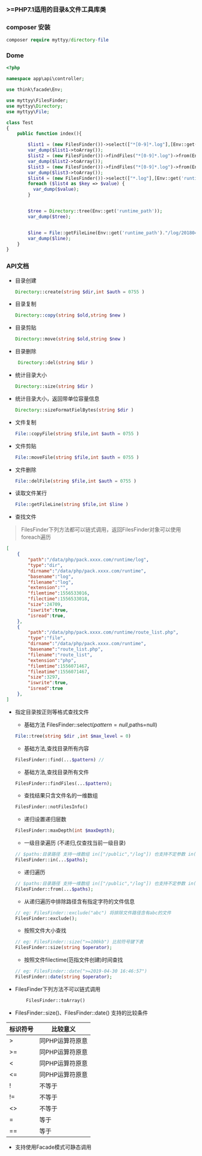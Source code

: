 
### >=PHP7.1适用的目录&文件工具库类


### composer 安装

```php
composer require myttyy/directory-file
```

### Dome

```php
<?php

namespace app\api\controller;

use think\facade\Env;

use myttyy\FilesFinder;
use myttyy\Directory;
use myttyy\File;

class Test
{
    public function index(){

        $list1 = (new FilesFinder())->select(["*[0-9]*.log"],[Env::get('runtime_path')])->select();
        var_dump($list1->toArray());
        $list2 = (new FilesFinder())->findFiles("*[0-9]*.log")->from(Env::get('runtime_path'))->date(">=2019-04-29 18:07:19");
        var_dump($list2->toArray());
        $list3 = (new FilesFinder())->findFiles("*[0-9]*.log")->from(Env::get('runtime_path'))->size('>2Mb');
        var_dump($list3->toArray());
        $list4 = (new FilesFinder())->select(["*.log"],[Env::get('runtime_path')])->exclude("cli.log");
        foreach ($list4 as $key => $value) {
          var_dump($value);
        }


        $tree = Directory::tree(Env::get('runtime_path'));
        var_dump($tree);


        $line = File::getFileLine(Env::get('runtime_path')."/log/201804/30.log",0);
        var_dump($line);
    }
}
```

### API文档

- 目录创建 

    ```php
    Directory::create(string $dir,int $auth = 0755 )
    ```

- 目录复制 

    ```php
    Directory::copy(string $old,string $new )
    ```
    
- 目录剪贴 

    ```php
    Directory::move(string $old,string $new )
    ```
    
- 目录删除

    ```php
     Directory::del(string $dir )
    ```
    
- 统计目录大小 

    ```php
    Directory::size(string $dir )
    ```
    
- 统计目录大小，返回带单位容量信息 

    ```php
    Directory::sizeFormatFielBytes(string $dir )
    ```

- 文件复制 

    ```php
    File::copyFile(string $file,int $auth = 0755 )
    ```
    
- 文件剪贴 

    ```php
    File::moveFile(string $file,int $auth = 0755 )
    ```
    
- 文件删除 

    ```php
    File::delFile(string $file,int $auth = 0755 )
    ```
    
- 读取文件某行 

    ```php
    File::getFileLine(string $file,int $line )
    ```

- 查找文件

> FilesFinder下列方法都可以链式调用，返回FilesFinder对象可以使用 foreach遍历

```json
[
    {
        "path":"/data/php/pack.xxxx.com/runtime/log",
        "type":"dir",
        "dirname":"/data/php/pack.xxxx.com/runtime",
        "basename":"log",
        "filename":"log",
        "extension":"",
        "filemtime":1556533016,
        "filectime":1556533018,
        "size":24709,
        "iswrite":true,
        "isread":true,
    },
    {
        "path":"/data/php/pack.xxxx.com/runtime/route_list.php",
        "type":"file",
        "dirname":"/data/php/pack.xxxx.com/runtime",
        "basename":"route_list.php",
        "filename":"route_list",
        "extension":"php",
        "filemtime":1556071467,
        "fileatime":1556071467,
        "size":3297,
        "iswrite":true,
        "isread":true
    },
]
```

- 指定目录按正则等格式查找文件 

    - 基础方法 FilesFinder::select($pattern=null,$paths=null)

    ```php
    File::tree(string $dir ,int $max_level = 0)
    ```

    - 基础方法,查找目录所有内容

    ```php
    FilesFinder::find(...$pattern) //
    ```

    - 基础方法,查找目录所有文件

    ```php
    FilesFinder::findFiles(...$pattern);
    ```

    - 查找结果只含文件名的一维数组  

    ```php
    FilesFinder::notFilesInfo()
    ```

    - 递归设置递归层数 
        
    ```php
    FilesFinder::maxDepth(int $maxDepth);
    ```

    - 一级目录遍历 (不递归,仅查找当前一级目录)
        
    ```php
    // $paths:目录路径 支持一维数组 in(["/public","/log"]) 也支持不定参数 in("/public","/log");
    FilesFinder::in(...$paths);
    ```

    - 递归遍历

    ```php
    // $paths:目录路径 支持一维数组 in(["/public","/log"]) 也支持不定参数 in("/public","/log");
    FilesFinder::from(...$paths);
    ```

    - 从递归遍历中排除路径含有指定字符的文件信息 

    ```php
    // eg: FilesFinder::exclude("abc") 将排除文件路径含有abc的文件
    FilesFinder::exclude();

    ```

    - 按照文件大小查找 

    ```php
    // eg: FilesFinder::size(">=100kb") 比较符号键下表
    FilesFinder::size(string $operator); 
    ```

    - 按照文件filectime(范指文件创建)时间查找

    ```php
    // eg: FilesFinder::date(">=2019-04-30 16:46:57")
    FilesFinder::date(string $operator);
    ```

- FilesFinder下列方法不可以链式调用

    ```php
        FilesFinder::toArray()
    ```

- FilesFinder::size()、FilesFinder::date() 支持的比较条件

| 标识符号 | 比较意义 |
| ------ | ------ | 
| > | 同PHP运算符原意 |
| >= | 同PHP运算符原意 |
| < | 同PHP运算符原意 |
| <= | 同PHP运算符原意 |
| ! | 不等于 |
| != | 不等于 |
| <> | 不等于 |
| = | 等于 |
| == | 等于 |

- 支持使用Facade模式可静态调用